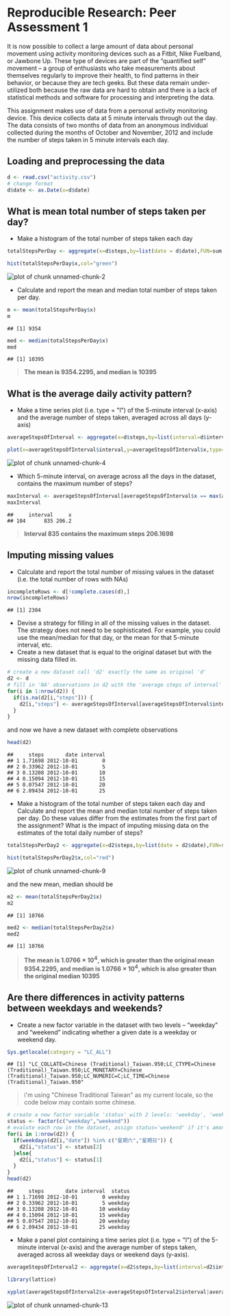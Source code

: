 # Reproducible Research: Peer Assessment 1
It is now possible to collect a large amount of data about personal movement using activity monitoring devices such as a Fitbit, Nike Fuelband, or Jawbone Up. These type of devices are part of the “quantified self” movement – a group of enthusiasts who take measurements about themselves regularly to improve their health, to find patterns in their behavior, or because they are tech geeks. But these data remain under-utilized both because the raw data are hard to obtain and there is a lack of statistical methods and software for processing and interpreting the data.

This assignment makes use of data from a personal activity monitoring device. This device collects data at 5 minute intervals through out the day. The data consists of two months of data from an anonymous individual collected during the months of October and November, 2012 and include the number of steps taken in 5 minute intervals each day.

## Loading and preprocessing the data

```r
d <- read.csv("activity.csv")
# change format
d$date <- as.Date(x=d$date)
```
## What is mean total number of steps taken per day?

- Make a histogram of the total number of steps taken each day

```r
totalStepsPerDay <- aggregate(x=d$steps,by=list(date = d$date),FUN=sum,na.rm=TRUE)

hist(totalStepsPerDay$x,col="green")
```

![plot of chunk unnamed-chunk-2](figure/unnamed-chunk-2.png) 

- Calculate and report the mean and median total number of steps taken per day.

```r
m <- mean(totalStepsPerDay$x)
m
```

```
## [1] 9354
```

```r
med <- median(totalStepsPerDay$x)
med
```

```
## [1] 10395
```

> **The mean is 9354.2295, and median is 10395**

## What is the average daily activity pattern?
- Make a time series plot (i.e. type = "l") of the 5-minute interval (x-axis) and the average number of steps taken, averaged across all days (y-axis)

```r
averageStepsOfInterval <- aggregate(x=d$steps,by=list(interval=d$interval),FUN=mean,na.rm=TRUE)

plot(x=averageStepsOfInterval$interval,y=averageStepsOfInterval$x,type="l",lwd=2,col="green")
```

![plot of chunk unnamed-chunk-4](figure/unnamed-chunk-4.png) 

- Which 5-minute interval, on average across all the days in the dataset, contains the maximum number of steps?

```r
maxInterval <- averageStepsOfInterval[averageStepsOfInterval$x == max(averageStepsOfInterval$x),]
maxInterval
```

```
##     interval     x
## 104      835 206.2
```

> **Interval 835 contains the maximum steps 206.1698**

## Imputing missing values
- Calculate and report the total number of missing values in the dataset (i.e. the total number of rows with NAs)

```r
incompleteRows <- d[!complete.cases(d),]
nrow(incompleteRows)
```

```
## [1] 2304
```

- Devise a strategy for filling in all of the missing values in the dataset. The strategy does not need to be sophisticated. For example, you could use the mean/median for that day, or the mean for that 5-minute interval, etc.
- Create a new dataset that is equal to the original dataset but with the missing data filled in.

```r
# create a new dataset call 'd2' exactly the same as original 'd'
d2 <- d
# fill in 'NA' observations in d2 with the 'average steps of interval'
for(i in 1:nrow(d2)) {
  if(is.na(d2[i,"steps"])) {
    d2[i,"steps"] <- averageStepsOfInterval[averageStepsOfInterval$interval == d2[i,"interval"], "x"]
  }
}
```

and now we have a new dataset with complete observations


```r
head(d2)
```

```
##     steps       date interval
## 1 1.71698 2012-10-01        0
## 2 0.33962 2012-10-01        5
## 3 0.13208 2012-10-01       10
## 4 0.15094 2012-10-01       15
## 5 0.07547 2012-10-01       20
## 6 2.09434 2012-10-01       25
```

- Make a histogram of the total number of steps taken each day and Calculate and report the mean and median total number of steps taken per day. Do these values differ from the estimates from the first part of the assignment? What is the impact of imputing missing data on the estimates of the total daily number of steps?

```r
totalStepsPerDay2 <- aggregate(x=d2$steps,by=list(date = d2$date),FUN=sum)

hist(totalStepsPerDay2$x,col="red")
```

![plot of chunk unnamed-chunk-9](figure/unnamed-chunk-9.png) 

and the new mean, median should be

```r
m2 <- mean(totalStepsPerDay2$x)
m2
```

```
## [1] 10766
```

```r
med2 <- median(totalStepsPerDay2$x)
med2
```

```
## [1] 10766
```

> **The mean is 1.0766 &times; 10<sup>4</sup>, which is greater than the original mean 9354.2295, and median is 1.0766 &times; 10<sup>4</sup>, which is also greater than the original median 10395**

## Are there differences in activity patterns between weekdays and weekends?

- Create a new factor variable in the dataset with two levels – “weekday” and “weekend” indicating whether a given date is a weekday or weekend day.

```r
Sys.getlocale(category = "LC_ALL")
```

```
## [1] "LC_COLLATE=Chinese (Traditional)_Taiwan.950;LC_CTYPE=Chinese (Traditional)_Taiwan.950;LC_MONETARY=Chinese (Traditional)_Taiwan.950;LC_NUMERIC=C;LC_TIME=Chinese (Traditional)_Taiwan.950"
```
> i'm using "Chinese Traditional Taiwan" as my current locale, so the code below may contain some chinese.


```r
# create a new factor variable 'status' with 2 levels: 'weekday', 'weekend'
status <- factor(c("weekday","weekend"))
# evalute each row in the dataset, assign status='weekend' if it's among saturday or sunday, and vise versa for status='weekday'
for(i in 1:nrow(d2)) {  
  if(weekdays(d2[i,"date"]) %in% c("星期六","星期日")) {
    d2[i,"status"] <- status[2]
  }else{
    d2[i,"status"] <- status[1]
  }
}
head(d2)
```

```
##     steps       date interval  status
## 1 1.71698 2012-10-01        0 weekday
## 2 0.33962 2012-10-01        5 weekday
## 3 0.13208 2012-10-01       10 weekday
## 4 0.15094 2012-10-01       15 weekday
## 5 0.07547 2012-10-01       20 weekday
## 6 2.09434 2012-10-01       25 weekday
```

- Make a panel plot containing a time series plot (i.e. type = "l") of the 5-minute interval (x-axis) and the average number of steps taken, averaged across all weekday days or weekend days (y-axis).

```r
averageStepsOfInterval2 <- aggregate(x=d2$steps,by=list(interval=d2$interval,status=d2$status),FUN=mean)

library(lattice)

xyplot(averageStepsOfInterval2$x~averageStepsOfInterval2$interval|averageStepsOfInterval2$status,type="l",xlab="Interval",ylab="Number of steps",layout=c(1,2))
```

![plot of chunk unnamed-chunk-13](figure/unnamed-chunk-13.png) 




